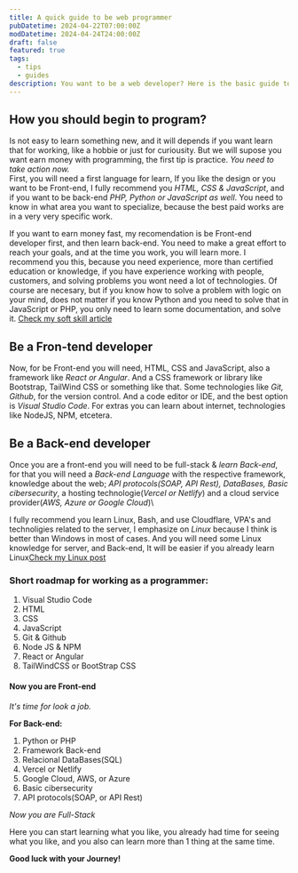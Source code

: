 ```yaml
---
title: A quick guide to be web programmer
pubDatetime: 2024-04-22T07:00:00Z
modDatetime: 2024-04-24T24:00:00Z
draft: false
featured: true
tags:
  - tips
  - guides
description: You want to be a web developer? Here is the basic guide to become one.
---
```


## How you should begin to program?

Is not easy to learn something new, and it will depends if you want learn that for working, like a hobbie or just for curiousity. But we will supose you want earn money with programming, the first tip is practice. _You need to take action now._\
First, you will need a first language for learn, If you like the design or you want to be Front-end, I fully recommend you _HTML, CSS & JavaScript_, and if you want to be back-end _PHP, Python or JavaScript as well_. You need to know in what area you want to specialize, because the best paid works are in a very very specific work.

If you want to earn money fast, my recomendation is be Front-end developer first, and then learn back-end. You need to make a great effort to reach your goals, and at the time you work, you will learn more. I recommend you this, because you need experience, more than certified education or knowledge, if you have experience working with people, customers, and solving problems you wont need a lot of technologies. Of course are necesary, but if you know how to solve a problem with logic on your mind, does not matter if you know Python and you need to solve that in JavaScript or PHP, you only need to learn some documentation, and solve it. [Check my soft skill article](/posts/soft-skills)

## Be a Fron-tend developer

Now, for be Front-end you will need, HTML, CSS and JavaScript, also a framework like _React or Angular_. And a CSS framework or library like Bootstrap, TailWind CSS or something like that. Some technologies like _Git, Github_, for the version control. And a code editor or IDE, and the best option is _Visual Studio Code_. For extras you can learn about internet, technologies like NodeJS, NPM, etcetera.

## Be a Back-end developer

Once you are a front-end you will need to be full-stack & _learn Back-end_, for that you will need a _Back-end Language_ with the respective framework, knowledge about the web; _API protocols(SOAP, API Rest), DataBases, Basic cibersecurity_, a hosting technologie(_Vercel or Netlify_) and a cloud service provider(_AWS, Azure or Google Cloud_)\

I fully recommend you learn Linux, Bash, and use Cloudflare, VPA's and technoligies related to the server, I emphasize on _Linux_ because I think is better than Windows in most of cases. And you will need some Linux knowledge for server, and Back-end, It will be easier if you already learn Linux[Check my Linux post](/posts/is-windows-the-worst-so)

### Short roadmap for working as a programmer:

1. Visual Studio Code
2. HTML
3. CSS
4. JavaScript
5. Git & Github
6. Node JS & NPM
7. React or Angular
8. TailWindCSS or BootStrap CSS

#### Now you are Front-end

_It's time for look a job._

**For Back-end:**

1. Python or PHP
2. Framework Back-end
3. Relacional DataBases(SQL)
4. Vercel or Netlify
5. Google Cloud, AWS, or Azure
6. Basic cibersecurity
7. API protocols(SOAP, or API Rest)

_Now you are Full-Stack_

Here you can start learning what you like, you already had time for seeing what you like, and you also can learn more than 1 thing at the same time.

**Good luck with your Journey!**
